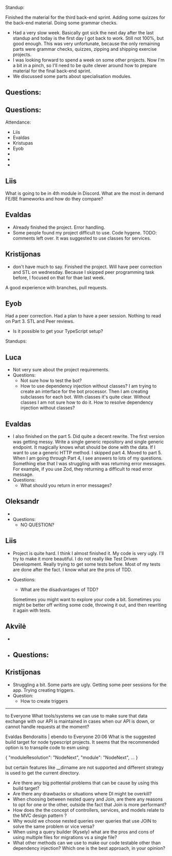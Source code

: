 Standup:

Finished the material for the third back-end sprint. Adding some quizzes for the back-end material. Doing some grammar checks.
  - Had a very slow week. Basically got sick the next day after the last standup and today is the first day I got back to work. Still not 100%, but good enough. This was very unfortunate, because the only remaining parts were grammar checks, quizzes, zipping and shipping exercise projects.
  - I was looking forward to spend a week on some other projects. Now I'm a bit in a pinch, so I'll need to be quite clever around how to prepare material for the final back-end sprint.
  - We discussed some parts about specialisation modules.

Questions:
  -

Questions:
  -

Attendance:
  - Liis
  - Evaldas
  - Kristupas
  - Eyob
  -
  -
  -

## Liis
What is going to be in 4th module in Discord. What are the most in demand FE/BE frameworks and how do they compare?

## Evaldas
- Already finished the project. Error handling.
- Some people found my project difficult to use. Code hygene.
TODO: comments left over. It was suggested to use classes for services.

## Kristijonas
- don't have much to say. Finished the project. Will have peer correction and STL on wednesday.
Because I skipped peer programming task before, I focused on that for thae last week.

A good experience with branches, pull requests.

## Eyob

Had a peer correction. Had a plan to have a peer session. Nothing to read on Part 3. STL and Peer reviews.

- Is it possible to get your TypeScript setup?

Standups:

## Luca

- Not very sure about the project requirements.
- Questions:
  - Not sure how to test the bot?
  - How to use dependency injection without classes?
  I am trying to create an interface for the bot processor. Then I am creating subclasses for each bot. With classes it's quite clear. Without classes I am not sure how to do it. How to resolve dependency injection without classes?

## Evaldas

- I also finished on the part 5. Did quite a decent rewrite. The first version was getting messy. Write a single generic repository and single generic endpoint. It magically knows what should be done with the data. If I want to use a generic HTTP method. I skipped part 4. Moved to part 5. When I am going through Part 4, I see answers to lots of my questions. Something else that I was struggling with was returning error messages. For example, if you use Zod, they returning a difficult to read error message.
- Questions:
  - What should you return in error messages?

## Oleksandr

-
- Questions:
  - NO QUESTION?

## Liis

- Project is quite hard. I think I almost finished it. My code is very ugly. I'll try to make it more beautiful. I do not really like Test Driven Development. Really trying to get some tests before. Most of my tests are done after the fact. I know what are the pros of TDD.
- Questions:
  - What are the disadvantages of TDD?

  Sometimes you might want to explore your code a bit.
  Sometimes you might be better off writing some code, throwing it out, and then rewriting it again with tests.

## Akvilė

-
- Questions:
  -

## Kristijonas

- Struggling a bit. Some parts are ugly. Getting some peer sessions for the app. Trying creating triggers.
- Question:
  - How to create triggers

---

  to  Everyone
What tools/systems we can use to make sure that data exchange with our API is maintained in cases when our API is down, or cannot handle requests at the moment?

Evaldas Bendoraitis | ebendo  to  Everyone 20:06
What is the suggested build target for node typescript projects. It seems that the recommended option is to transpile code to esm using:

{
    "moduleResolution": "NodeNext",
    "module": "NodeNext",
    ...
}

but certain features like __dirname are not supported and different strategy is used to get the current directory.

- Are there any big pottential problems that can be cause by using this build target?
- Are there any drawbacks or situations where DI might be overkill?
- When choosing between nested query and Join, are there any reasons to opt for one or the other, outside the fact that Join is more performant?
- How does the the concept of controllers, services, and models relate to the MVC design pattern ?
- Why would we choose nested queries over queries that use JOIN to solve the same problem or vice versa?
- When using a query builder (Kysely) what are the pros and cons of using multiple files for migrations vs a single file?
- What other methods can we use to make our code testable other than dependency injection? Which one is the best approach, in your opinion?
